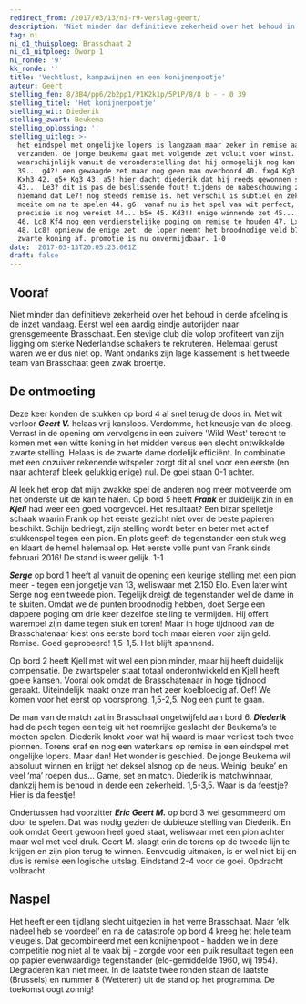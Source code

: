 ```yaml
---
redirect_from: /2017/03/13/ni-r9-verslag-geert/
description: 'Niet minder dan definitieve zekerheid over het behoud in derde afdeling is de inzet vandaag. Eerst wel een aardig eindje autorijden naar grensgemeente Brasschaat'
tag: ni
ni_d1_thuisploeg: Brasschaat 2
ni_d1_uitploeg: Dworp 1
ni_ronde: '9'
kk_ronde: ''
title: 'Vechtlust, kampzwijnen en een konijnenpootje'
auteur: Geert
stelling_fen: 8/3B4/pp6/2b2pp1/P1K2k1p/5P1P/8/8 b - - 0 39
stelling_titel: 'Het konijnenpootje'
stelling_wit: Diederik
stelling_zwart: Beukema
stelling_oplossing: ''
stelling_uitleg: >-
  het eindspel met ongelijke lopers is langzaam maar zeker in remise aan het
  verzanden. de jonge beukema gaat met volgende zet voluit voor winst.
  waarschijnlijk vanuit de veronderstelling dat hij onmogelijk nog kan verliezen...
  39... g4?! een gewaagde zet maar nog geen man overboord 40. fxg4 Kg3 41. Lxf5
  Kxh3 42. g5+ Kg3 43. a5! hier dacht diederik dat hij reeds gewonnen stond.
  43... Le3? dit is pas de beslissende fout! tijdens de nabeschouwing zag
  niemand dat Le7! nog steeds remise is. het verschil is subtiel en zeker de
  moeite om na te spelen 44. g6! vanaf nu is het spel van wit perfect, enige
  precisie is nog vereist 44... b5+ 45. Kd3!! enige winnende zet 45... Lh6
  46. Lc8 Kf4 nog een verdienstelijke poging om remise te houden 47. Lxa6 Ke5
  48. Lc8! opnieuw de enige zet! de loper neemt het broodnodige veld b7 van de
  zwarte koning af. promotie is nu onvermijdbaar. 1-0
date: '2017-03-13T20:05:23.061Z'
draft: false
---
```

## Vooraf

Niet minder dan definitieve zekerheid over het behoud in derde afdeling is de inzet vandaag. Eerst wel een aardig eindje autorijden naar grensgemeente Brasschaat. Een stevige club die volop profiteert van zijn ligging om sterke Nederlandse schakers te rekruteren. Helemaal gerust waren we er dus niet op. Want ondanks zijn lage klassement is het tweede team van Brasschaat geen zwak broertje.<!--more-->

## De ontmoeting

Deze keer konden de stukken op bord 4 al snel terug de doos in. Met wit verloor **_Geert V._** helaas vrij kansloos. Verdomme, het kneusje van de ploeg. Verrast in de opening om vervolgens in een zuivere 'Wild West' terecht te komen met een witte koning in het midden versus een slecht ontwikkelde zwarte stelling. Helaas is de zwarte dame dodelijk efficiënt. In combinatie met een onzuiver rekenende witspeler zorgt dit al snel voor een eerste (en naar achteraf bleek gelukkig enige) nul. De goei staan 0-1 achter.

Al leek het erop dat mijn zwakke spel de anderen nog meer motiveerde om het onderste uit de kan te halen. Op bord 5 heeft **_Frank_** er duidelijk zin in en **_Kjell_** had weer een goed voorgevoel. Het resultaat? Een bizar spelletje schaak waarin Frank op het eerste gezicht niet over de beste papieren beschikt. Schijn bedriegt, zijn stelling wordt beter en beter met actief stukkenspel tegen een pion. En plots geeft de tegenstander een stuk weg en klaart de hemel helemaal op. Het eerste volle punt van Frank sinds februari 2016! De stand is weer gelijk. 1-1

**_Serge_** op bord 1 heeft al vanuit de opening een keurige stelling met een pion meer - tegen een jongetje van 13, weliswaar met 2.150 Elo. Even later wint Serge nog een tweede pion. Tegelijk dreigt de tegenstander wel de dame in te sluiten. Omdat we de punten broodnodig hebben, doet Serge een dappere poging om drie keer dezelfde stelling te vermijden. Hij offert warempel zijn dame tegen stuk en toren! Maar in hoge tijdnood van de Brasschatenaar kiest ons eerste bord toch maar eieren voor zijn geld. Remise. Goed geprobeerd! 1,5-1,5. Het blijft spannend.

Op bord 2 heeft Kjell met wit wel een pion minder, maar hij heeft duidelijk compensatie. De zwartspeler staat totaal onderontwikkeld en Kjell heeft goeie kansen. Vooral ook omdat de Brasschatenaar in hoge tijdnood geraakt. Uiteindelijk maakt onze man het zeer koelbloedig af. Oef! We komen voor het eerst op voorsprong. 1,5-2,5. Nog een punt te gaan.

De man van de match zat in Brasschaat ongetwijfeld aan bord 6. **_Diederik_** had de pech tegen een telg uit het roemrijke geslacht der Beukema’s te moeten spelen. Diederik knokt voor wat hij waard is maar verliest toch twee pionnen. Torens eraf en nog een waterkans op remise in een eindspel met ongelijke lopers. Maar dan! Het wonder is geschied. De jonge Beukema wil absoluut winnen en krijgt het deksel alsnog op de neus. Weinig ‘beuke’ en veel ‘ma’ roepen dus… Game, set en match. Diederik is matchwinnaar, dankzij hem is behoud in derde een zekerheid. 1,5-3,5. Waar is da feestje? Hier is da feestje!

Ondertussen had voorzitter **_Eric_** **_Geert M._** op bord 3 wel gesommeerd om door te spelen. Dat was nodig gezien de dubieuze stelling van Diederik. En ook omdat Geert gewoon heel goed staat, weliswaar met een pion achter maar wel met veel druk. Geert M. slaagt erin de torens op de tweede lijn te krijgen en zijn pion terug te winnen. Eenvoudig uitmaken, is er wel niet bij en dus is remise een logische uitslag. Eindstand 2-4 voor de goei. Opdracht volbracht.

## Naspel

Het heeft er een tijdlang slecht uitgezien in het verre Brasschaat. Maar ‘elk nadeel heb se voordeel’ en na de catastrofe op bord 4 kreeg het hele team vleugels. Dat gecombineerd met een konijnenpoot - hadden we in deze competitie nog niet al te vaak bij - zorgde voor een puik resultaat tegen een op papier evenwaardige tegenstander (elo-gemiddelde 1960, wij 1954). Degraderen kan niet meer. In de laatste twee ronden staan de laatste (Brussels) en nummer 8 (Wetteren) uit de stand op het programma. De toekomst oogt zonnig!
